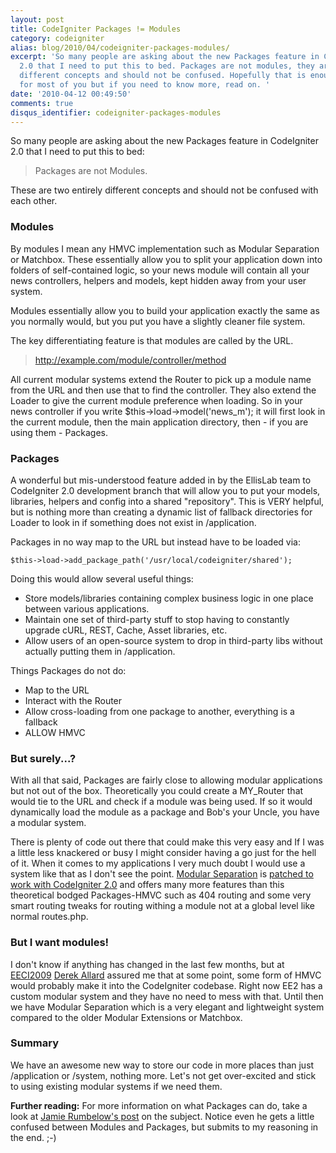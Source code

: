 ```yaml
---
layout: post
title: CodeIgniter Packages != Modules
category: codeigniter
alias: blog/2010/04/codeigniter-packages-modules/
excerpt: 'So many people are asking about the new Packages feature in CodeIgniter
  2.0 that I need to put this to bed. Packages are not modules, they are entirely
  different concepts and should not be confused. Hopefully that is enough convincing
  for most of you but if you need to know more, read on. '
date: '2010-04-12 00:49:50'
comments: true
disqus_identifier: codeigniter-packages-modules
---
```


So many people are asking about the new Packages feature in CodeIgniter 2.0 that I need to put this to bed:

> Packages are not Modules.

These are two entirely different concepts and should not be confused with each other.

### **Modules**

By modules I mean any HMVC implementation such as Modular Separation or Matchbox. These essentially allow you to split your application down into folders of self-contained logic, so your news module will contain all your news controllers, helpers and models, kept hidden away from your user system.

Modules essentially allow you to build your application exactly the same as you normally would, but you put you have a slightly cleaner file system.

The key differentiating feature is that modules are called by the URL.

> http://example.com/module/controller/method

All current modular systems extend the Router to pick up a module name from the URL and then use that to find the controller. They also extend the Loader to give the current module preference when loading. So in your news controller if you write $this->load->model('news\_m'); it will first look in the current module, then the main application directory, then - if you are using them - Packages.

### Packages

A wonderful but mis-understood feature added in by the EllisLab team to CodeIgniter 2.0 development branch that will allow you to put your models, libraries, helpers and config into a shared "repository". This is VERY helpful, but is nothing more than creating a dynamic list of fallback directories for Loader to look in if something does not exist in /application.

Packages in no way map to the URL but instead have to be loaded via:

    $this->load->add_package_path('/usr/local/codeigniter/shared');

Doing this would allow several useful things:

- Store models/libraries containing complex business logic in one place between various applications.
- Maintain one set of third-party stuff to stop having to constantly upgrade cURL, REST, Cache, Asset libraries, etc.
- Allow users of an open-source system to drop in third-party libs without actually putting them in /application.

Things Packages do not do:

- Map to the URL
- Interact with the Router
- Allow cross-loading from one package to another, everything is a fallback
- ALLOW HMVC

### But surely...?

With all that said, Packages are fairly close to allowing modular applications but not out of the box. Theoretically you could create a MY\_Router that would tie to the URL and check if a module was being used. If so it would dynamically load the module as a package and Bob's your Uncle, you have a modular system.

There is plenty of code out there that could make this very easy and If I was a little less knackered or busy I might consider having a go just for the hell of it. When it comes to my applications I very much doubt I would use a system like that as I don't see the point. [Modular Separation](http://codeigniter.com/wiki/Modular_Separation) is [patched to work with CodeIgniter 2.0](http://github.com/philsturgeon/codeigniter-modular-separation) and offers many more features than this theoretical bodged Packages-HMVC such as 404 routing and some very smart routing tweaks for routing withing a module not at a global level like normal routes.php.

### But I want modules!

I don't know if anything has changed in the last few months, but at [EECI2009](http://eeci2009.com/) [Derek Allard](http://derekallard.com/ "Evil Robot Overlord") assured me that at some point, some form of HMVC would probably make it into the CodeIgniter codebase. Right now EE2 has a custom modular system and they have no need to mess with that. Until then we have Modular Separation which is a very elegant and lightweight system compared to the older Modular Extensions or Matchbox.

### Summary

We have an awesome new way to store our code in more places than just /application or /system, nothing more. Let's not get over-excited and stick to using existing modular systems if we need them.

**Further reading:** For more information on what Packages can do, take a look at [Jamie Rumbelow's post](http://jamieonsoftware.com/blog/entry/wrap-me-up-and-put-me-in-a-box) on the subject. Notice even he gets a little confused between Modules and Packages, but submits to my reasoning in the end. ;-)

